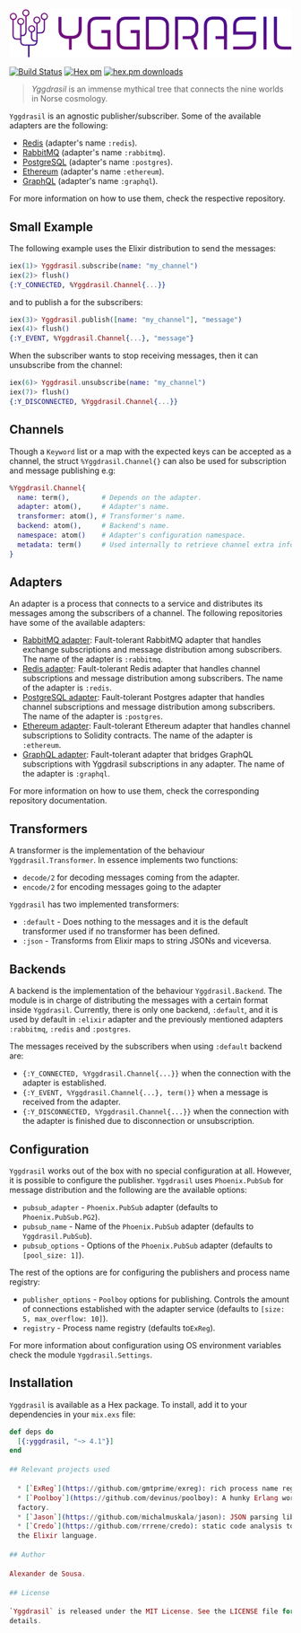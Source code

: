 ![yggdrasil logo](https://raw.githubusercontent.com/gmtprime/yggdrasil/master/priv/static/yggdrasil.png)

[![Build Status](https://travis-ci.org/gmtprime/yggdrasil.svg?branch=master)](https://travis-ci.org/gmtprime/yggdrasil) [![Hex pm](http://img.shields.io/hexpm/v/yggdrasil.svg?style=flat)](https://hex.pm/packages/yggdrasil) [![hex.pm downloads](https://img.shields.io/hexpm/dt/yggdrasil.svg?style=flat)](https://hex.pm/packages/yggdrasil)

> *Yggdrasil* is an immense mythical tree that connects the nine worlds in
> Norse cosmology.

`Yggdrasil` is an agnostic publisher/subscriber. Some of the available adapters
are the following:

* [Redis](https://github.com/gmtprime/yggdrasil_redis)
  (adapter's name `:redis`).
* [RabbitMQ](https://github.com/gmtprime/yggdrasil_rabbitmq)
  (adapter's name `:rabbitmq`).
* [PostgreSQL](https://github.com/gmtprime/yggdrasil_postgres)
  (adapter's name `:postgres`).
* [Ethereum](https://github.com/etherharvest/yggdrasil_ethereum)
  (adapter's name `:ethereum`).
* [GraphQL](https://github.com/etherharvest/yggdrasil_graphql)
  (adapter's name `:graphql`).

For more information on how to use them, check the respective repository.

## Small Example

The following example uses the Elixir distribution to send the messages:

```elixir
iex(1)> Yggdrasil.subscribe(name: "my_channel")
iex(2)> flush()
{:Y_CONNECTED, %Yggdrasil.Channel{...}}
```

and to publish a for the subscribers:

```elixir
iex(3)> Yggdrasil.publish([name: "my_channel"], "message")
iex(4)> flush()
{:Y_EVENT, %Yggdrasil.Channel{...}, "message"}
```

When the subscriber wants to stop receiving messages, then it can unsubscribe
from the channel:

```elixir
iex(6)> Yggdrasil.unsubscribe(name: "my_channel")
iex(7)> flush()
{:Y_DISCONNECTED, %Yggdrasil.Channel{...}}
```

## Channels

Though a `Keyword` list or a map with the expected keys can be accepted as a
channel, the struct `%Yggdrasil.Channel{}` can also be used for subscription
and message publishing e.g:

```elixir
%Yggdrasil.Channel{
  name: term(),        # Depends on the adapter.
  adapter: atom(),     # Adapter's name.
  transformer: atom(), # Transformer's name.
  backend: atom(),     # Backend's name.
  namespace: atom()    # Adapter's configuration namespace.
  metadata: term()     # Used internally to retrieve channel extra info.
}
```

## Adapters

An adapter is a process that connects to a service and distributes its
messages among the subscribers of a channel. The following repositories have
some of the available adapters:

* [RabbitMQ adapter](https://github.com/gmtprime/yggdrasil_rabbitmq):
  Fault-tolerant RabbitMQ adapter that handles exchange subscriptions and
  message distribution among subscribers. The name of the adapter is
`:rabbitmq`.
* [Redis adapter](https://github.com/gmtprime/yggdrasil_redis):
  Fault-tolerant Redis adapter that handles channel subscriptions and
  message distribution among subscribers. The name of the adapter is `:redis`.
* [PostgreSQL adapter](https://github.com/gmtprime/yggdrasil_postgres):
  Fault-tolerant Postgres adapter that handles channel subscriptions and
  message distribution among subscribers. The name of the adapter is
`:postgres`.
* [Ethereum adapter](https://github.com/etherharvest/yggdrasil_ethereum):
  Fault-tolerant Ethereum adapter that handles channel subscriptions to
  Solidity contracts. The name of the adapter is `:ethereum`.
* [GraphQL adapter](https://github.com/etherharvest/yggdrasil_graphql):
  Fault-tolerant adapter that bridges GraphQL subscriptions with Yggdrasil
  subscriptions in any adapter. The name of the adapter is `:graphql`.

For more information on how to use them, check the corresponding repository
documentation.

## Transformers

A transformer is the implementation of the behaviour `Yggdrasil.Transformer`.
In essence implements two functions:

* `decode/2` for decoding messages coming from the adapter.
* `encode/2` for encoding messages going to the adapter

`Yggdrasil` has two implemented transformers:

* `:default` - Does nothing to the messages and it is the default transformer
  used if no transformer has been defined.
* `:json` - Transforms from Elixir maps to string JSONs and viceversa.

## Backends

A backend is the implementation of the behaviour `Yggdrasil.Backend`. The
module is in charge of distributing the messages with a certain format inside
`Yggdrasil`. Currently, there is only one backend, `:default`, and it is used
by default in `:elixir` adapter and the previously mentioned adapters
`:rabbitmq`, `:redis` and `:postgres`.

The messages received by the subscribers when using `:default` backend are:

* `{:Y_CONNECTED, %Yggdrasil.Channel{...}}` when the connection with the
  adapter is established.
* `{:Y_EVENT, %Yggdrasil.Channel{...}, term()}` when a message is received
  from the adapter.
* `{:Y_DISCONNECTED, %Yggdrasil.Channel{...}}` when the connection with the
  adapter is finished due to disconnection or unsubscription.

## Configuration

`Yggdrasil` works out of the box with no special configuration at all.
However, it is possible to configure the publisher. `Yggdrasil` uses
`Phoenix.PubSub` for message distribution and the following are the available
options:

* `pubsub_adapter` - `Phoenix.PubSub` adapter (defaults to
  `Phoenix.PubSub.PG2`).
* `pubsub_name` - Name of the `Phoenix.PubSub` adapter (defaults to
  `Yggdrasil.PubSub`).
* `pubsub_options` - Options of the `Phoenix.PubSub` adapter (defaults
  to `[pool_size: 1]`).

The rest of the options are for configuring the publishers and process name
registry:

* `publisher_options` - `Poolboy` options for publishing. Controls the
  amount of connections established with the adapter service (defaults to
  `[size: 5, max_overflow: 10]`).
* `registry` - Process name registry (defaults to`ExReg`).

For more information about configuration using OS environment variables check
the module `Yggdrasil.Settings`.

## Installation

`Yggdrasil` is available as a Hex package. To install, add it to your
dependencies in your `mix.exs` file:

```elixir
def deps do
  [{:yggdrasil, "~> 4.1"}]
end

## Relevant projects used

  * [`ExReg`](https://github.com/gmtprime/exreg): rich process name registry.
  * [`Poolboy`](https://github.com/devinus/poolboy): A hunky Erlang worker pool
  factory.
  * [`Jason`](https://github.com/michalmuskala/jason): JSON parsing library.
  * [`Credo`](https://github.com/rrrene/credo): static code analysis tool for
  the Elixir language.

## Author

Alexander de Sousa.

## License

`Yggdrasil` is released under the MIT License. See the LICENSE file for further
details.
